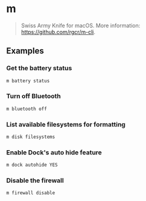 # m

> Swiss Army Knife for macOS. More information: <https://github.com/rgcr/m-cli>.

## Examples

### Get the battery status

```bash
m battery status
```

### Turn off Bluetooth

```bash
m bluetooth off
```

### List available filesystems for formatting

```bash
m disk filesystems
```

### Enable Dock's auto hide feature

```bash
m dock autohide YES
```

### Disable the firewall

```bash
m firewall disable
```
